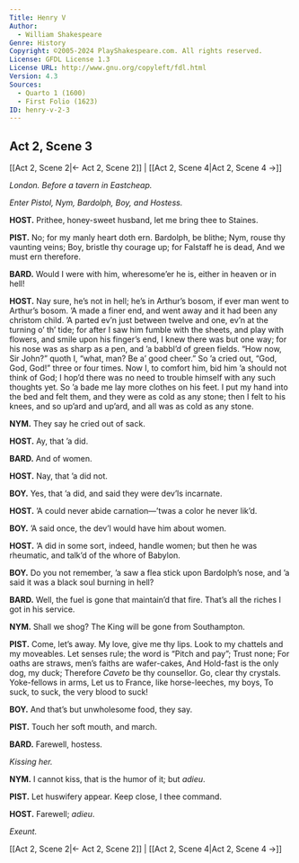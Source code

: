 ```yaml
---
Title: Henry V
Author: 
  - William Shakespeare
Genre: History
Copyright: ©2005-2024 PlayShakespeare.com. All rights reserved.
License: GFDL License 1.3
License URL: http://www.gnu.org/copyleft/fdl.html
Version: 4.3
Sources:
  - Quarto 1 (1600)
  - First Folio (1623)
ID: henry-v-2-3
---
```


## Act 2, Scene 3
[[Act 2, Scene 2|← Act 2, Scene 2]] | [[Act 2, Scene 4|Act 2, Scene 4 →]]

*London. Before a tavern in Eastcheap.*

*Enter Pistol, Nym, Bardolph, Boy, and Hostess.*

**HOST.**
Prithee, honey-sweet husband, let me bring thee to Staines.

**PIST.**
No; for my manly heart doth ern.
Bardolph, be blithe; Nym, rouse thy vaunting veins;
Boy, bristle thy courage up; for Falstaff he is dead,
And we must ern therefore.

**BARD.**
Would I were with him, wheresome’er he is, either in heaven or in hell!

**HOST.**
Nay sure, he’s not in hell; he’s in Arthur’s bosom, if ever man went to Arthur’s bosom. ’A made a finer end, and went away and it had been any christom child. ’A parted ev’n just between twelve and one, ev’n at the turning o’ th’ tide; for after I saw him fumble with the sheets, and play with flowers, and smile upon his finger’s end, I knew there was but one way; for his nose was as sharp as a pen, and ’a babbl’d of green fields. “How now, Sir John?” quoth I, “what, man? Be a’ good cheer.” So ’a cried out, “God, God, God!” three or four times. Now I, to comfort him, bid him ’a should not think of God; I hop’d there was no need to trouble himself with any such thoughts yet. So ’a bade me lay more clothes on his feet. I put my hand into the bed and felt them, and they were as cold as any stone; then I felt to his knees, and so up’ard and up’ard, and all was as cold as any stone.

**NYM.**
They say he cried out of sack.

**HOST.**
Ay, that ’a did.

**BARD.**
And of women.

**HOST.**
Nay, that ’a did not.

**BOY.**
Yes, that ’a did, and said they were dev’ls incarnate.

**HOST.**
’A could never abide carnation—’twas a color he never lik’d.

**BOY.**
’A said once, the dev’l would have him about women.

**HOST.**
’A did in some sort, indeed, handle women; but then he was rheumatic, and talk’d of the whore of Babylon.

**BOY.**
Do you not remember, ’a saw a flea stick upon Bardolph’s nose, and ’a said it was a black soul burning in hell?

**BARD.**
Well, the fuel is gone that maintain’d that fire. That’s all the riches I got in his service.

**NYM.**
Shall we shog? The King will be gone from Southampton.

**PIST.**
Come, let’s away. My love, give me thy lips.
Look to my chattels and my moveables.
Let senses rule; the word is “Pitch and pay”;
Trust none;
For oaths are straws, men’s faiths are wafer-cakes,
And Hold-fast is the only dog, my duck;
Therefore *Caveto* be thy counsellor.
Go, clear thy crystals. Yoke-fellows in arms,
Let us to France, like horse-leeches, my boys,
To suck, to suck, the very blood to suck!

**BOY.**
And that’s but unwholesome food, they say.

**PIST.**
Touch her soft mouth, and march.

**BARD.**
Farewell, hostess.

*Kissing her.*

**NYM.**
I cannot kiss, that is the humor of it; but *adieu*.

**PIST.**
Let huswifery appear. Keep close, I thee command.

**HOST.**
Farewell; *adieu*.

*Exeunt.*

[[Act 2, Scene 2|← Act 2, Scene 2]] | [[Act 2, Scene 4|Act 2, Scene 4 →]]